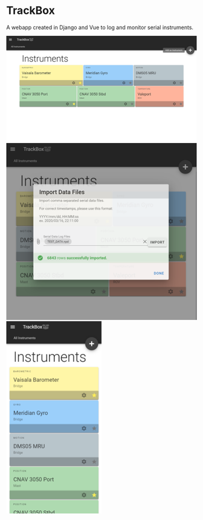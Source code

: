 # TrackBox

A webapp created in Django and Vue to log and monitor serial instruments.

<img src="TrackBoxScreen1.png" title="Screenshot 1"></img>
<br>
<img src="TrackBoxScreen2.png" title="Screenshot 2"></img>
<br>
<img src="TrackBoxMobile1.png" width="50%" height="50%" title="On Mobile"></img>



